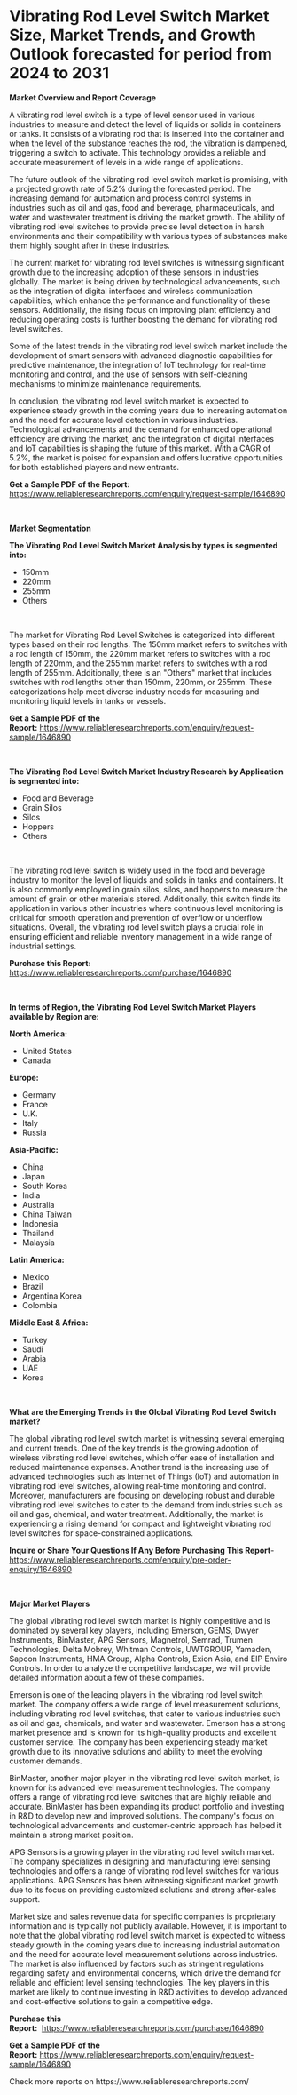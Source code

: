 <p><h1>Vibrating Rod Level Switch Market Size, Market Trends, and Growth Outlook forecasted for period from 2024 to 2031</h1></p><p><strong>Market Overview and Report Coverage</strong></p>
<p><p>A vibrating rod level switch is a type of level sensor used in various industries to measure and detect the level of liquids or solids in containers or tanks. It consists of a vibrating rod that is inserted into the container and when the level of the substance reaches the rod, the vibration is dampened, triggering a switch to activate. This technology provides a reliable and accurate measurement of levels in a wide range of applications.</p><p>The future outlook of the vibrating rod level switch market is promising, with a projected growth rate of 5.2% during the forecasted period. The increasing demand for automation and process control systems in industries such as oil and gas, food and beverage, pharmaceuticals, and water and wastewater treatment is driving the market growth. The ability of vibrating rod level switches to provide precise level detection in harsh environments and their compatibility with various types of substances make them highly sought after in these industries.</p><p>The current market for vibrating rod level switches is witnessing significant growth due to the increasing adoption of these sensors in industries globally. The market is being driven by technological advancements, such as the integration of digital interfaces and wireless communication capabilities, which enhance the performance and functionality of these sensors. Additionally, the rising focus on improving plant efficiency and reducing operating costs is further boosting the demand for vibrating rod level switches.</p><p>Some of the latest trends in the vibrating rod level switch market include the development of smart sensors with advanced diagnostic capabilities for predictive maintenance, the integration of IoT technology for real-time monitoring and control, and the use of sensors with self-cleaning mechanisms to minimize maintenance requirements.</p><p>In conclusion, the vibrating rod level switch market is expected to experience steady growth in the coming years due to increasing automation and the need for accurate level detection in various industries. Technological advancements and the demand for enhanced operational efficiency are driving the market, and the integration of digital interfaces and IoT capabilities is shaping the future of this market. With a CAGR of 5.2%, the market is poised for expansion and offers lucrative opportunities for both established players and new entrants.</p></p>
<p><strong>Get a Sample PDF of the Report:</strong> <a href="https://www.reliableresearchreports.com/enquiry/request-sample/1646890">https://www.reliableresearchreports.com/enquiry/request-sample/1646890</a></p>
<p>&nbsp;</p>
<p><strong>Market Segmentation</strong></p>
<p><strong>The Vibrating Rod Level Switch Market Analysis by types is segmented into:</strong></p>
<p><ul><li>150mm</li><li>220mm</li><li>255mm</li><li>Others</li></ul></p>
<p>&nbsp;</p>
<p><p>The market for Vibrating Rod Level Switches is categorized into different types based on their rod lengths. The 150mm market refers to switches with a rod length of 150mm, the 220mm market refers to switches with a rod length of 220mm, and the 255mm market refers to switches with a rod length of 255mm. Additionally, there is an "Others" market that includes switches with rod lengths other than 150mm, 220mm, or 255mm. These categorizations help meet diverse industry needs for measuring and monitoring liquid levels in tanks or vessels.</p></p>
<p><strong>Get a Sample PDF of the Report:</strong>&nbsp;<a href="https://www.reliableresearchreports.com/enquiry/request-sample/1646890">https://www.reliableresearchreports.com/enquiry/request-sample/1646890</a></p>
<p>&nbsp;</p>
<p><strong>The Vibrating Rod Level Switch Market Industry Research by Application is segmented into:</strong></p>
<p><ul><li>Food and Beverage</li><li>Grain Silos</li><li>Silos</li><li>Hoppers</li><li>Others</li></ul></p>
<p>&nbsp;</p>
<p><p>The vibrating rod level switch is widely used in the food and beverage industry to monitor the level of liquids and solids in tanks and containers. It is also commonly employed in grain silos, silos, and hoppers to measure the amount of grain or other materials stored. Additionally, this switch finds its application in various other industries where continuous level monitoring is critical for smooth operation and prevention of overflow or underflow situations. Overall, the vibrating rod level switch plays a crucial role in ensuring efficient and reliable inventory management in a wide range of industrial settings.</p></p>
<p><strong>Purchase this Report:</strong>&nbsp; <a href="https://www.reliableresearchreports.com/purchase/1646890">https://www.reliableresearchreports.com/purchase/1646890</a></p>
<p>&nbsp;</p>
<p><strong>In terms of Region, the Vibrating Rod Level Switch Market Players available by Region are:</strong></p>
<p>
    <p> <strong> North America: </strong>
        <ul>
            <li>United States</li>
            <li>Canada</li>
        </ul>
        </p> 
    <p> <strong> Europe: </strong>
        <ul>
            <li>Germany</li>
            <li>France</li>
            <li>U.K.</li>
            <li>Italy</li>
            <li>Russia</li>
        </ul>
        </p> 
    <p> <strong> Asia-Pacific: </strong>
        <ul>
            <li>China</li>
            <li>Japan</li>
            <li>South Korea</li>
            <li>India</li>
            <li>Australia</li>
            <li>China Taiwan</li>
            <li>Indonesia</li>
            <li>Thailand</li>
            <li>Malaysia</li>
        </ul>
        </p> 
    <p> <strong> Latin America: </strong>
        <ul>
            <li>Mexico</li>
            <li>Brazil</li>
            <li>Argentina Korea</li>
            <li>Colombia</li>
        </ul>
        </p> 
    <p> <strong> Middle East & Africa: </strong>
        <ul>
            <li>Turkey</li>
            <li>Saudi</li>
            <li>Arabia</li>
            <li>UAE</li>
            <li>Korea</li>
        </ul>
    </p>
    </p>
<p>&nbsp;</p>
<p><strong>What are the Emerging Trends in the Global Vibrating Rod Level Switch market?</strong></p>
<p><p>The global vibrating rod level switch market is witnessing several emerging and current trends. One of the key trends is the growing adoption of wireless vibrating rod level switches, which offer ease of installation and reduced maintenance expenses. Another trend is the increasing use of advanced technologies such as Internet of Things (IoT) and automation in vibrating rod level switches, allowing real-time monitoring and control. Moreover, manufacturers are focusing on developing robust and durable vibrating rod level switches to cater to the demand from industries such as oil and gas, chemical, and water treatment. Additionally, the market is experiencing a rising demand for compact and lightweight vibrating rod level switches for space-constrained applications.</p></p>
<p><strong>Inquire or Share Your Questions If Any Before Purchasing This Report</strong>- <a href="https://www.reliableresearchreports.com/enquiry/pre-order-enquiry/1646890">https://www.reliableresearchreports.com/enquiry/pre-order-enquiry/1646890</a></p>
<p>&nbsp;</p>
<p><strong>Major Market Players</strong></p>
<p><p>The global vibrating rod level switch market is highly competitive and is dominated by several key players, including Emerson, GEMS, Dwyer Instruments, BinMaster, APG Sensors, Magnetrol, Semrad, Trumen Technologies, Delta Mobrey, Whitman Controls, UWTGROUP, Yamaden, Sapcon Instruments, HMA Group, Alpha Controls, Exion Asia, and EIP Enviro Controls. In order to analyze the competitive landscape, we will provide detailed information about a few of these companies.</p><p>Emerson is one of the leading players in the vibrating rod level switch market. The company offers a wide range of level measurement solutions, including vibrating rod level switches, that cater to various industries such as oil and gas, chemicals, and water and wastewater. Emerson has a strong market presence and is known for its high-quality products and excellent customer service. The company has been experiencing steady market growth due to its innovative solutions and ability to meet the evolving customer demands.</p><p>BinMaster, another major player in the vibrating rod level switch market, is known for its advanced level measurement technologies. The company offers a range of vibrating rod level switches that are highly reliable and accurate. BinMaster has been expanding its product portfolio and investing in R&D to develop new and improved solutions. The company's focus on technological advancements and customer-centric approach has helped it maintain a strong market position.</p><p>APG Sensors is a growing player in the vibrating rod level switch market. The company specializes in designing and manufacturing level sensing technologies and offers a range of vibrating rod level switches for various applications. APG Sensors has been witnessing significant market growth due to its focus on providing customized solutions and strong after-sales support.</p><p>Market size and sales revenue data for specific companies is proprietary information and is typically not publicly available. However, it is important to note that the global vibrating rod level switch market is expected to witness steady growth in the coming years due to increasing industrial automation and the need for accurate level measurement solutions across industries. The market is also influenced by factors such as stringent regulations regarding safety and environmental concerns, which drive the demand for reliable and efficient level sensing technologies. The key players in this market are likely to continue investing in R&D activities to develop advanced and cost-effective solutions to gain a competitive edge.</p></p>
<p><strong>Purchase this Report:</strong>&nbsp;&nbsp;<a href="https://www.reliableresearchreports.com/purchase/1646890">https://www.reliableresearchreports.com/purchase/1646890</a></p>
<p></p>
<p><strong>Get a Sample PDF of the Report:</strong>&nbsp;<a href="https://www.reliableresearchreports.com/enquiry/request-sample/1646890">https://www.reliableresearchreports.com/enquiry/request-sample/1646890</a></p>
<p>Check more reports on https://www.reliableresearchreports.com/</p>